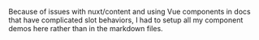 Because of issues with nuxt/content and using Vue components in docs that have complicated slot behaviors, I had to setup all my component demos here rather than in the markdown files.
